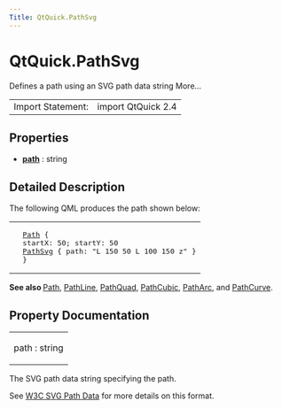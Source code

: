 ```yaml
---
Title: QtQuick.PathSvg
---
```


# QtQuick.PathSvg

<span class="subtitle"></span>
<!-- $$$PathSvg-brief -->
<p>Defines a path using an SVG path data string More...</p>
<!-- @@@PathSvg -->
<table class="alignedsummary">
<tr><td class="memItemLeft rightAlign topAlign"> Import Statement:</td><td class="memItemRight bottomAlign"> import QtQuick 2.4</td></tr></table><ul>
</ul>
<h2 id="properties">Properties</h2>
<ul>
<li class="fn"><b><b><a href="#path-prop">path</a></b></b> : string</li>
</ul>
<!-- $$$PathSvg-description -->
<h2 id="details">Detailed Description</h2>
</p>
<p>The following QML produces the path shown below:</p>
<table class="generic">
<tr valign="top"><td ><p class="centerAlign"><img src="https://developer.ubuntu.com/static/devportal_uploaded/a34dfd37-ddf4-4db9-b3f9-c1427de75d31-../QtQuick.PathSvg/images/declarative-pathsvg.png" alt="" /></p></td><td ><pre class="qml"><span class="type"><a href="QtQuick.Path.md">Path</a></span> {
<span class="name">startX</span>: <span class="number">50</span>; <span class="name">startY</span>: <span class="number">50</span>
<span class="type"><a href="index.html">PathSvg</a></span> { <span class="name">path</span>: <span class="string">&quot;L 150 50 L 100 150 z&quot;</span> }
}</pre>
</td></tr>
</table>
<p><b>See also </b><a href="QtQuick.Path.md">Path</a>, <a href="QtQuick.PathLine.md">PathLine</a>, <a href="QtQuick.PathQuad.md">PathQuad</a>, <a href="QtQuick.PathCubic.md">PathCubic</a>, <a href="QtQuick.PathArc.md">PathArc</a>, and <a href="QtQuick.PathCurve.md">PathCurve</a>.</p>
<!-- @@@PathSvg -->
<h2>Property Documentation</h2>
<!-- $$$path -->
<table class="qmlname"><tr valign="top" id="path-prop"><td class="tblQmlPropNode"><p><span class="name">path</span> : <span class="type">string</span></p></td></tr></table><p>The SVG path data string specifying the path.</p>
<p>See <a href="http://www.w3.org/TR/SVG/paths.html#PathData">W3C SVG Path Data</a> for more details on this format.</p>
<!-- @@@path -->
<br/>
